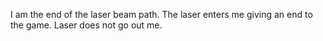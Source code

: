 I am the end of the laser beam path. The laser enters me giving an end to the game. Laser does not go out me.